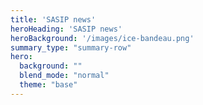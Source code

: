 ```yaml
---
title: 'SASIP news'
heroHeading: 'SASIP news'
heroBackground: '/images/ice-bandeau.png'
summary_type: "summary-row"
hero:
  background: ""
  blend_mode: "normal"
  theme: "base"
---
```


